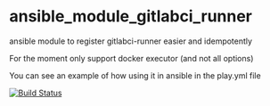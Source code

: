 # ansible_module_gitlabci_runner
ansible module to register gitlabci-runner easier and idempotently  

For the moment only support docker executor (and not all options)

You can see an example of how using it in ansible in the play.yml file

[![Build Status](https://travis-ci.org/dbuteau/ansible_module_gitlabci_runner.svg?branch=master)](https://travis-ci.org/dbuteau/ansible_module_gitlabci_runner)
